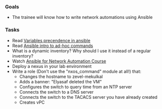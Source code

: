### Goals
- The trainee will know how to write network automations using Ansible

### Tasks
- Read [Variables precendence in ansible]( https://docs.ansible.com/ansible/latest/user_guide/playbooks_variables.html#variable-precedence-where-should-i-put-a-variable)
- Read [Ansible intro to ad-hoc commands](https://docs.ansible.com/ansible/latest/user_guide/intro_adhoc.html)
- What is a dynamic inventory? Why should I use it instead of a regular inventory?
- Watch [Ansible for Network Automation Course](https://rol.redhat.com/rol/app/courses/do457vc-2.5)
- Deploy a nexus in your lab environment
- Write a role (Don't use the "nxos_command" module at all!) that:
  * Changes the hostname to zevel-mekulkal
  * Adds a banner: "Elyasaf deleted the VM"
  * Configures the switch to query time from an NTP server
  * Connects the switch to a DNS server
  * Connects the switch to the TACACS server you have already created
  * Creates vPC
